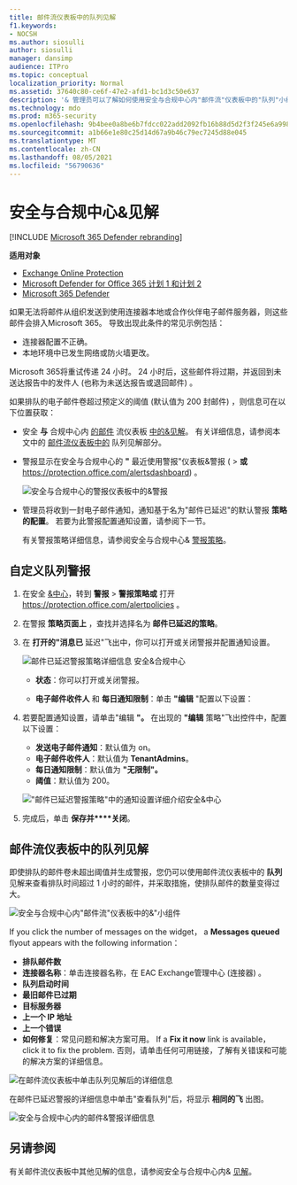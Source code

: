 ```yaml
---
title: 邮件流仪表板中的队列见解
f1.keywords:
- NOCSH
ms.author: siosulli
author: siosulli
manager: dansimp
audience: ITPro
ms.topic: conceptual
localization_priority: Normal
ms.assetid: 37640c80-ce6f-47e2-afd1-bc1d3c50e637
description: '& 管理员可以了解如何使用安全与合规中心内"邮件流"仪表板中的"队列"小组件监视通过出站连接器发送到其内部部署或合作伙伴组织的失败邮件流。'
ms.technology: mdo
ms.prod: m365-security
ms.openlocfilehash: 9b4bee0a8be6b7fdcc022add2092fb16b88d5d2f3f245e6a998036d66ed490af
ms.sourcegitcommit: a1b66e1e80c25d14d67a9b46c79ec7245d88e045
ms.translationtype: MT
ms.contentlocale: zh-CN
ms.lasthandoff: 08/05/2021
ms.locfileid: "56790636"
---
```

# <a name="queues-insight-in-the-security--compliance-center"></a>安全与合规中心&见解

[!INCLUDE [Microsoft 365 Defender rebranding](../includes/microsoft-defender-for-office.md)]

**适用对象**
- [Exchange Online Protection](exchange-online-protection-overview.md)
- [Microsoft Defender for Office 365 计划 1 和计划 2](defender-for-office-365.md)
- [Microsoft 365 Defender](../defender/microsoft-365-defender.md)

如果无法将邮件从组织发送到使用连接器本地或合作伙伴电子邮件服务器，则这些邮件会排入Microsoft 365。 导致出现此条件的常见示例包括：

- 连接器配置不正确。
- 本地环境中已发生网络或防火墙更改。

Microsoft 365将重试传递 24 小时。 24 小时后，这些邮件将过期，并返回到未送达报告中的发件人 (也称为未送达报告或退回邮件) 。

如果排队的电子邮件卷超过预定义的阈值 (默认值为 200 封邮件) ，则信息可在以下位置获取：

- 安全 **与** 合规中心内 [的邮件](mail-flow-insights-v2.md) 流仪表板 [中的&见解](https://protection.office.com)。 有关详细信息，请参阅本文中的 [邮件流仪表板中的](#queues-insight-in-the-mail-flow-dashboard) 队列见解部分。

- 警报显示在安全与合规中心的 **"** 最近使用警报"仪表板&警报 [](https://protection.office.com) ( \> **或** <https://protection.office.com/alertsdashboard>) 。

  ![安全与合规中心的警报仪表板中的&警报](../../media/mfi-queued-messages-alert.png)

- 管理员将收到一封电子邮件通知，通知基于名为"邮件已延迟"的默认警报 **策略的配置**。 若要为此警报配置通知设置，请参阅下一节。

  有关警报策略详细信息，请参阅安全与合规中心& [警报策略](../../compliance/alert-policies.md)。

## <a name="customize-queue-alerts"></a>自定义队列警报

1. 在安全 [&中心](https://protection.office.com)，转到 **警报** \> **警报策略或** 打开 <https://protection.office.com/alertpolicies> 。

2. 在警报 **策略页面上** ，查找并选择名为 **邮件已延迟的策略**。

3. 在 **打开的"消息已** 延迟"飞出中，你可以打开或关闭警报并配置通知设置。

   ![邮件已延迟警报策略详细信息 安全&合规中心](../../media/mfi-queued-messages-alert-policy.png)

   - **状态**：你可以打开或关闭警报。

   - **电子邮件收件人** 和 **每日通知限制**：单击 **"编辑** "配置以下设置：

4. 若要配置通知设置，请单击"编辑 **"。** 在出现的 **"编辑** 策略"飞出控件中，配置以下设置：

   - **发送电子邮件通知**：默认值为 on。
   - **电子邮件收件人**：默认值为 **TenantAdmins**。
   - **每日通知限制**：默认值为 **"无限制"。**
   - **阈值**：默认值为 200。

   !["邮件已延迟警报策略"中的通知设置详细介绍安全&中心](../../media/mfi-queued-messages-alert-policy-notification-settings.png)

5. 完成后，单击 **保存并****关闭**。

## <a name="queues-insight-in-the-mail-flow-dashboard"></a>邮件流仪表板中的队列见解

即使排队的邮件卷未超出阈值并生成警报，您仍可以使用邮件流仪表板中的 **队列** 见解来查看排队时间超过 1 小时的邮件，并采取措施，使排队邮件的数量变得过大。 [](mail-flow-insights-v2.md)

![安全与合规中心内"邮件流"仪表板中的&"小组件](../../media/mfi-queues-widget.png)

If you click the number of messages on the widget， a **Messages queued** flyout appears with the following information：

- **排队邮件数**
- **连接器名称**：单击连接器名称，在 EAC Exchange管理中心 (连接器) 。
- **队列启动时间**
- **最旧邮件已过期**
- **目标服务器**
- **上一个 IP 地址**
- **上一个错误**
- **如何修复**：常见问题和解决方案可用。 If a **Fix it now** link is available， click it to fix the problem. 否则，请单击任何可用链接，了解有关错误和可能的解决方案的详细信息。

![在邮件流仪表板中单击队列见解后的详细信息](../../media/mfi-queues-details.png)

在邮件已延迟警报的详细信息中单击"查看队列"后，将显示 **相同的飞** 出图。

![安全与合规中心内的邮件&警报详细信息](../../media/mfi-queued-messages-alert-details.png)

## <a name="see-also"></a>另请参阅

有关邮件流仪表板中其他见解的信息，请参阅安全与合规中心内& [见解](mail-flow-insights-v2.md)。
